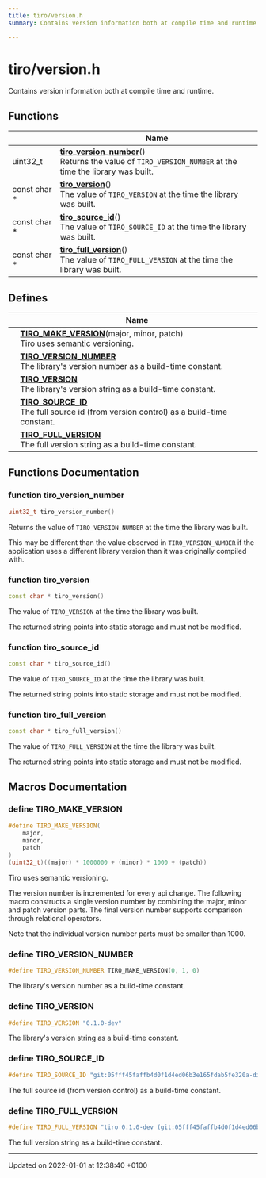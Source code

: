 ```yaml
---
title: tiro/version.h
summary: Contains version information both at compile time and runtime. 

---
```


# tiro/version.h

Contains version information both at compile time and runtime. 

## Functions

|                | Name           |
| -------------- | -------------- |
| uint32_t | **[tiro_version_number](/docs/api/files/version_8h#function-tiro-version-number)**()<br>Returns the value of `TIRO_VERSION_NUMBER` at the time the library was built.  |
| const char * | **[tiro_version](/docs/api/files/version_8h#function-tiro-version)**()<br>The value of `TIRO_VERSION` at the time the library was built.  |
| const char * | **[tiro_source_id](/docs/api/files/version_8h#function-tiro-source-id)**()<br>The value of `TIRO_SOURCE_ID` at the time the library was built.  |
| const char * | **[tiro_full_version](/docs/api/files/version_8h#function-tiro-full-version)**()<br>The value of `TIRO_FULL_VERSION` at the time the library was built.  |

## Defines

|                | Name           |
| -------------- | -------------- |
|  | **[TIRO_MAKE_VERSION](/docs/api/files/version_8h#define-tiro-make-version)**(major, minor, patch) <br>Tiro uses semantic versioning.  |
|  | **[TIRO_VERSION_NUMBER](/docs/api/files/version_8h#define-tiro-version-number)** <br>The library's version number as a build-time constant.  |
|  | **[TIRO_VERSION](/docs/api/files/version_8h#define-tiro-version)** <br>The library's version string as a build-time constant.  |
|  | **[TIRO_SOURCE_ID](/docs/api/files/version_8h#define-tiro-source-id)** <br>The full source id (from version control) as a build-time constant.  |
|  | **[TIRO_FULL_VERSION](/docs/api/files/version_8h#define-tiro-full-version)** <br>The full version string as a build-time constant.  |


## Functions Documentation

### function tiro_version_number

```cpp
uint32_t tiro_version_number()
```

Returns the value of `TIRO_VERSION_NUMBER` at the time the library was built. 

This may be different than the value observed in `TIRO_VERSION_NUMBER` if the application uses a different library version than it was originally compiled with. 


### function tiro_version

```cpp
const char * tiro_version()
```

The value of `TIRO_VERSION` at the time the library was built. 

The returned string points into static storage and must not be modified. 


### function tiro_source_id

```cpp
const char * tiro_source_id()
```

The value of `TIRO_SOURCE_ID` at the time the library was built. 

The returned string points into static storage and must not be modified. 


### function tiro_full_version

```cpp
const char * tiro_full_version()
```

The value of `TIRO_FULL_VERSION` at the time the library was built. 

The returned string points into static storage and must not be modified. 




## Macros Documentation

### define TIRO_MAKE_VERSION

```cpp
#define TIRO_MAKE_VERSION(
    major,
    minor,
    patch
)
(uint32_t)((major) * 1000000 + (minor) * 1000 + (patch))
```

Tiro uses semantic versioning. 

The version number is incremented for every api change. The following macro constructs a single version number by combining the major, minor and patch version parts. The final version number supports comparison through relational operators.

Note that the individual version number parts must be smaller than 1000. 


### define TIRO_VERSION_NUMBER

```cpp
#define TIRO_VERSION_NUMBER TIRO_MAKE_VERSION(0, 1, 0)
```

The library's version number as a build-time constant. 

### define TIRO_VERSION

```cpp
#define TIRO_VERSION "0.1.0-dev"
```

The library's version string as a build-time constant. 

### define TIRO_SOURCE_ID

```cpp
#define TIRO_SOURCE_ID "git:05fff45faffb4d0f1d4ed06b3e165fdab5fe320a-dirty"
```

The full source id (from version control) as a build-time constant. 

### define TIRO_FULL_VERSION

```cpp
#define TIRO_FULL_VERSION "tiro 0.1.0-dev (git:05fff45faffb4d0f1d4ed06b3e165fdab5fe320a-dirty)"
```

The full version string as a build-time constant. 



-------------------------------

Updated on 2022-01-01 at 12:38:40 +0100
